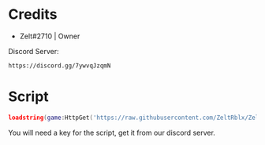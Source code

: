 # Credits
   
- Zelt#2710 | Owner

Discord Server:
```
https://discord.gg/7ywvqJzqmN
```

# Script

```lua
loadstring(game:HttpGet('https://raw.githubusercontent.com/ZeltRblx/ZeltHub/main/loader.lua'))()
```

You will need a key for the script, get it from our discord server.

